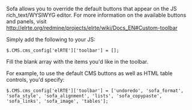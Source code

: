 Sofa allows you to override the default buttons that appear on the JS rich_text/WYSIWYG editor. For more information on the available buttons and panels, visit http://elrte.org/redmine/projects/elrte/wiki/Docs_EN#Custom-toolbar

Simply add the following to your JS: 

`$.CMS.cms_config['elRTE']['toolbar'] = [];` 

Fill the blank array with the items you'd like in the toolbar. 

For example, to use the default CMS buttons as well as HTML table controls, you'd specify:

`$.CMS.cms_config['elRTE']['toolbar'] = ['undoredo', 'sofa_format', 'sofa_style', 'sofa_alignment', 'lists', 'sofa_copypaste', 'sofa_links', 'sofa_image', 'tables'];`